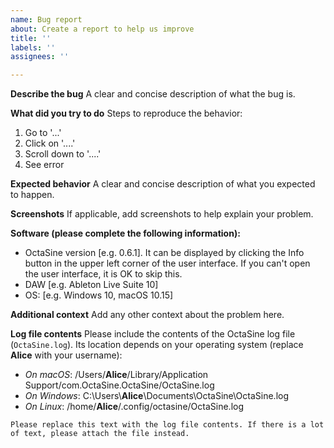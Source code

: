 ```yaml
---
name: Bug report
about: Create a report to help us improve
title: ''
labels: ''
assignees: ''

---
```


**Describe the bug**
A clear and concise description of what the bug is.

**What did you try to do**
Steps to reproduce the behavior:
1. Go to '...'
2. Click on '....'
3. Scroll down to '....'
4. See error

**Expected behavior**
A clear and concise description of what you expected to happen.

**Screenshots**
If applicable, add screenshots to help explain your problem.

**Software (please complete the following information):**
 - OctaSine version [e.g. 0.6.1]. It can be displayed by clicking the Info button in the upper left corner of the user interface. If you can't open the user interface, it is OK to skip this.
 - DAW [e.g. Ableton Live Suite 10]
 - OS: [e.g. Windows 10, macOS 10.15]

**Additional context**
Add any other context about the problem here.

**Log file contents**
Please include the contents of the OctaSine log file (`OctaSine.log`). Its location depends on your operating system (replace __Alice__ with your username):
- _On macOS_: /Users/__Alice__/Library/Application Support/com.OctaSine.OctaSine/OctaSine.log
- _On Windows_: C:\\Users\\__Alice__\\Documents\\OctaSine\\OctaSine.log
- _On Linux_: /home/__Alice__/.config/octasine/OctaSine.log

```
Please replace this text with the log file contents. If there is a lot of text, please attach the file instead.
```
